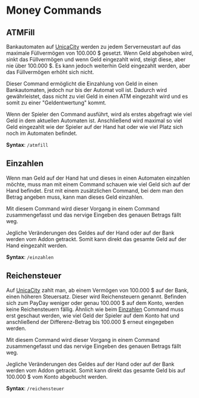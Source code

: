 # Money Commands

## ATMFill

Bankautomaten auf [UnicaCity](https://unicacity.de/) werden zu jedem Serverneustart auf das maximale Füllvermögen von
100.000 $ gesetzt. Wenn Geld abgehoben wird, sinkt das Füllvermögen und wenn Geld eingezahlt wird, steigt diese, aber
nie über 100.000 $. Es kann jedoch weiterhin Geld eingezahlt werden, aber das Füllvermögen erhöht sich nicht.

Dieser Command ermöglicht die Einzahlung von Geld in einen Bankautomaten, jedoch nur bis der Automat voll ist. Dadurch
wird gewährleistet, dass nicht zu viel Geld in einen ATM eingezahlt wird und es somit zu einer "Geldentwertung" kommt.

Wenn der Spieler den Command ausführt, wird als erstes abgefragt wie viel Geld in dem aktuellen Automaten ist.
Anschließend wird maximal so viel Geld eingezahlt wie der Spieler auf der Hand hat oder wie viel Platz sich noch im
Automaten befindet.

**Syntax**: `/atmfill`

## Einzahlen

Wenn man Geld auf der Hand hat und dieses in einen Automaten einzahlen möchte, muss man mit einem Command schauen wie
viel Geld sich auf der Hand befindet. Erst mit einem zusätzlichen Command, bei dem man den Betrag angeben muss, kann man
dieses Geld einzahlen.

Mit diesem Command wird dieser Vorgang in einem Command zusammengefasst und das nervige Eingeben des genauen Betrags
fällt weg.

Jegliche Veränderungen des Geldes auf der Hand oder auf der Bank werden vom Addon getrackt. Somit kann direkt das
gesamte Geld auf der Hand eingezahlt werden.

**Syntax**: `/einzahlen`

## Reichensteuer

Auf [UnicaCity](https://unicacity.de/) zahlt man, ab einem Vermögen von 100.000 $ auf der Bank, einen höheren
Steuersatz. Dieser wird Reichensteuern genannt. Befinden sich zum PayDay weniger oder genau 100.000 $ auf dem Konto,
werden keine Reichensteuern fällig. Ähnlich wie beim [Einzahlen](#einzahlen) Command muss erst geschaut werden, wie viel
Geld der Spieler auf dem Konto hat und anschließend der Differenz-Betrag bis 100.000 $ erneut eingegeben werden.

Mit diesem Command wird dieser Vorgang in einem Command zusammengefasst und das nervige Eingeben des genauen Betrags
fällt weg.

Jegliche Veränderungen des Geldes auf der Hand oder auf der Bank werden vom Addon getrackt. Somit kann direkt das
gesamte Geld bis auf 100.000 $ vom Konto abgebucht werden.

**Syntax**: `/reichensteuer`
